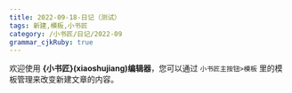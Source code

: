 ```yaml
---
title: 2022-09-18-日记（测试）
tags: 新建,模板,小书匠
category: /小书匠/日记/2022-09
grammar_cjkRuby: true
---
```



欢迎使用 **{小书匠}(xiaoshujiang)编辑器**，您可以通过 `小书匠主按钮>模板` 里的模板管理来改变新建文章的内容。